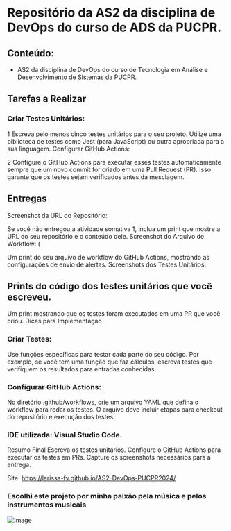 # Repositório da AS2 da disciplina de DevOps do curso de ADS da PUCPR.

## Conteúdo:

- AS2 da disciplina de DevOps do curso de Tecnologia em Análise e Desenvolvimento de Sistemas da PUCPR.

## Tarefas a Realizar

### Criar Testes Unitários:

1 Escreva pelo menos cinco testes unitários para o seu projeto. Utilize uma biblioteca de testes como Jest (para JavaScript) ou outra apropriada para a sua linguagem.
Configurar GitHub Actions:

2 Configure o GitHub Actions para executar esses testes automaticamente sempre que um novo commit for criado em uma Pull Request (PR). Isso garante que os testes sejam verificados antes da mesclagem.


## Entregas
Screenshot da URL do Repositório:

Se você não entregou a atividade somativa 1, inclua um print que mostre a URL do seu repositório e o conteúdo dele.
Screenshot do Arquivo de Workflow: ( 

Um print do seu arquivo de workflow do GitHub Actions, mostrando as configurações de envio de alertas.
Screenshots dos Testes Unitários:

## Prints do código dos testes unitários que você escreveu.

Um print mostrando que os testes foram executados em uma PR que você criou.
Dicas para Implementação


### Criar Testes:

Use funções específicas para testar cada parte do seu código. Por exemplo, se você tem uma função que faz cálculos, escreva testes que verifiquem os resultados para entradas conhecidas.


### Configurar GitHub Actions:

No diretório .github/workflows, crie um arquivo YAML que defina o workflow para rodar os testes. O arquivo deve incluir etapas para checkout do repositório e execução dos testes.

### IDE utilizada: Visual Studio Code.

Resumo Final
Escreva os testes unitários.
Configure o GitHub Actions para executar os testes em PRs.
Capture os screenshots necessários para a entrega.

Site: https://larissa-fv.github.io/AS2-DevOps-PUCPR2024/

### Escolhi este projeto por minha paixão pela música e pelos instrumentos musicais

![image](https://github.com/user-attachments/assets/d45a1fc7-fa16-4682-9746-a212b2605d21)
